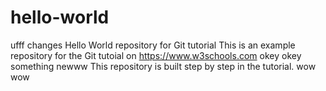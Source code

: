 # hello-world
ufff changes
Hello World repository for Git tutorial
This is an example repository for the Git tutoial on https://www.w3schools.com
okey okey
something newww
This repository is built step by step in the tutorial.
wow wow
